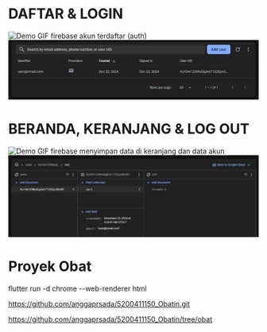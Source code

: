 # DAFTAR & LOGIN

![Demo GIF](https://i.giphy.com/media/v1.Y2lkPTc5MGI3NjExbmJtdjl1NTdoMXRldnF3bmRkNGdjbndnano0aTZpZThuc2VqcmR5OCZlcD12MV9pbnRlcm5hbF9naWZfYnlfaWQmY3Q9Zw/bW5vrW2u9Bz2jXxwaH/giphy.gif)
firebase akun terdaftar (auth)
![Logo Proyek](https://github.com/anggaprsada/5200411150_Obatin/blob/obat/Screenshot%202024-12-22%20050001.png)
# BERANDA, KERANJANG & LOG OUT

![Demo GIF](https://i.giphy.com/media/v1.Y2lkPTc5MGI3NjExMTllMDh0MmtkOXVqeHd6eWM0a3BucDBhcGRodmx3MGliczFjOWRzeCZlcD12MV9pbnRlcm5hbF9naWZfYnlfaWQmY3Q9Zw/KjLST86L9qJDPqq5zH/giphy.gif)
firebase menyimpan data di keranjang dan data akun
![Logo Proyek](https://github.com/anggaprsada/5200411150_Obatin/blob/obat/Screenshot%202024-12-22%20045955.png)
 
 # Proyek Obat
flutter run -d chrome --web-renderer html

https://github.com/anggaprsada/5200411150_Obatin.git

https://github.com/anggaprsada/5200411150_Obatin/tree/obat

